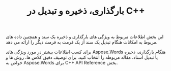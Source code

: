﻿---
title: بارگذاری، ذخیره و تبدیل در C++
second_title: Aspose.Words برای C++
articleTitle: بارگیری، ذخیره و تبدیل
linktitle: بارگیری، ذخیره و تبدیل
description: "چگونه یک سند را از یک فرمت به فرمت دیگر تبدیل کنیم، مانند Word به PDF یا HTML به Markdown، و همچنین چگونه یک سند را با استفاده از C++ بارگذاری و ذخیره کنیم."
type: docs
weight: 10
url: /fa/cpp/loading-saving-and-converting/
---

این بخش اطلاعات مربوط به ویژگی های بارگذاری و ذخیره یک سند و همچنین داده های مربوط به امکانات هنگام تبدیل یک سند از یک فرمت به فرمت دیگر را ارائه می دهد.

برای کسب اطلاعات بیشتر در مورد ویژگی های Aspose.Words هنگام بارگذاری، ذخیره یا تبدیل اسناد، مقاله مربوطه را انتخاب کنید. برای توصیف دقیق کلاس ها، روش ها و خواص به Aspose.Words برای C++ API Reference بخش.
